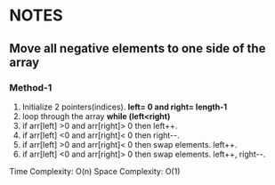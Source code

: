 # NOTES
## Move all negative elements to one side of the array

### Method-1
1. Initialize 2 pointers(indices). **left= 0 and right= length-1**
2. loop through the array **while (left<right)**
3. if arr[left] >0 and arr[right]> 0 then left++.
4. if arr[left] <0 and arr[right]< 0 then right--.
5. if arr[left] >0 and arr[right]< 0 then swap elements. left++.
6. if arr[left] <0 and arr[right]> 0 then swap elements. left++, right--.

Time Complexity: O(n)
Space Complexity: O(1)

